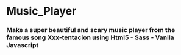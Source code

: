 # Music_Player

### Make a super beautiful and scary music player from the famous song Xxx-tentacion using Html5 - Sass - Vanila Javascript
